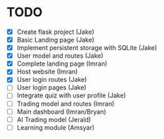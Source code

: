 # TODO

- [x] Create flask project (Jake)
- [x] Basic Landing page (Jake)
- [x] Implement persistent storage with SQLite (Jake)
- [x] User model and routes (Jake)
- [x] Complete landing page (Imran)
- [x] Host website (Imran)
- [x] User login routes (Jake)
- [ ] User login pages (Jake)
- [ ] Integrate quiz with user profile (Jake)
- [ ] Trading model and routes (Imran)
- [ ] Main dashboard (Imran/Bryan)
- [ ] AI Trading model (Jerald)
- [ ] Learning module (Amsyar)
